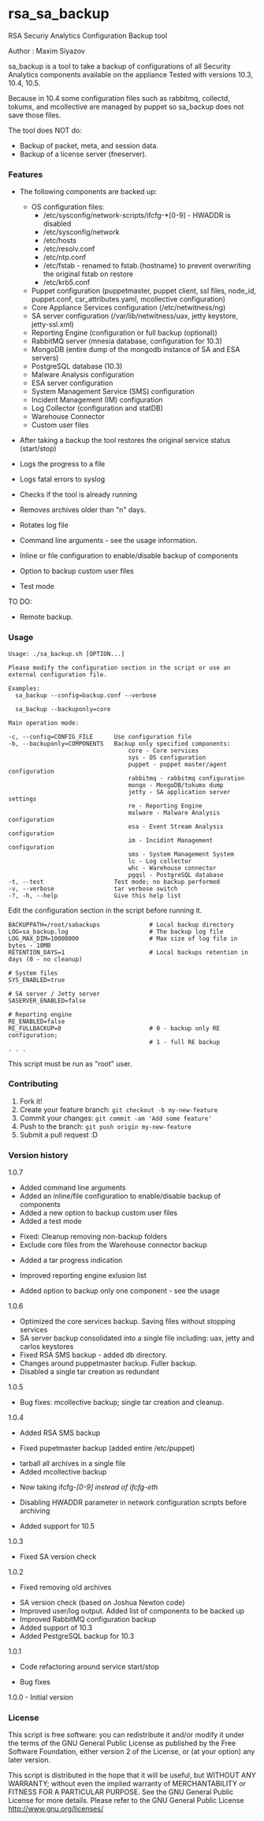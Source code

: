# rsa_sa_backup

RSA Securiy Analytics Configuration Backup tool

Author : Maxim Siyazov 

sa_backup is a tool to take a backup of configurations of all Security Analytics components available on the appliance 
Tested with versions 10.3, 10.4, 10.5.   

Because in 10.4 some configuration files such as rabbitmq, collectd, tokumx, and mcollective are managed by puppet so sa_backup does not save those files. 

The tool does NOT do:
- Backup of packet, meta, and session data. 
- Backup of a license server (fneserver).

### Features

* The following components are backed up:
  - OS configuration files:
    - /etc/sysconfig/network-scripts/ifcfg-*[0-9] - HWADDR is disabled
    - /etc/sysconfig/network
    - /etc/hosts
    - /etc/resolv.conf
    - /etc/ntp.conf
    - /etc/fstab - renamed to fstab.{hostname} to prevent overwriting the original fstab on restore
    - /etc/krb5.conf
  - Puppet configuration (puppetmaster, puppet client, ssl files, node_id, puppet.conf, csr_attributes.yaml, mcollective configuration)
  - Core Appliance Services configuration (/etc/netwitness/ng)
  - SA server configuration (/var/lib/netwitness/uax, jetty keystore, jetty-ssl.xml)
  - Reporting Engine (configuration or full backup (optional))
  - RabbitMQ server (mnesia database, configuration for 10.3)
  - MongoDB (entire dump of the mongodb instance of SA and ESA servers)
  - PostgreSQL database (10.3)
  - Malware Analysis configuration
  - ESA server configuration
  - System Management Service (SMS) configuration
  - Incident Management (IM) configuration
  - Log Collector (configuration and statDB)
  - Warehouse Connector 
  - Custom user files

* After taking a backup the tool restores the original service status (start/stop)
* Logs the progress to a file
* Logs fatal errors to syslog
* Checks if the tool is already running
* Removes archives older than "n" days. 
* Rotates log file
* Command line arguments - see the usage information.
* Inline or file configuration to enable/disable backup of components
* Option to backup custom user files
* Test mode


TO DO:
- Remote backup.


### Usage
```
Usage: ./sa_backup.sh [OPTION...]

Please modify the configuration section in the script or use an external configuration file.

Examples:
  sa_backup --config=backup.conf --verbose

  sa_backup --backuponly=core

Main operation mode:

-c, --config=CONFIG_FILE      Use configuration file
-b, --backuponly=COMPONENTS   Backup only specified components:
                                  core - Core services
                                  sys - OS configuration
                                  puppet - puppet master/agent configuration
                                  rabbitmq - rabbitmq configuration
                                  mongo - MongoDB/tokumx dump
                                  jetty - SA application server settings
                                  re - Reporting Engine
                                  malware - Malware Analysis configuration
                                  esa - Event Stream Analysis configuration
                                  im - Incidint Management configuration
                                  sms - System Management System
                                  lc - Log collector
                                  whc - Warehouse connector
                                  pgqsl - PostgreSQL database
-t, --test                    Test mode; no backup performed
-v, --verbose                 tar verbose switch
-?, -h, --help                Give this help list
```

Edit the configuration section in the script before running it.
```
BACKUPPATH=/root/sabackups              # Local backup directory
LOG=sa_backup.log                       # The backup log file
LOG_MAX_DIM=10000000                    # Max size of log file in bytes - 10MB 
RETENTION_DAYS=1                        # Local backups retention in days (0 - no cleanup)
										
# System files 
SYS_ENABLED=true

# SA server / Jetty server
SASERVER_ENABLED=false

# Reporting engine
RE_ENABLED=false
RE_FULLBACKUP=0                         # 0 - backup only RE configuration; 
                                        # 1 - full RE backup
. . .
```

This script must be run as "root" user. 


### Contributing

1. Fork it!
2. Create your feature branch: `git checkout -b my-new-feature`
3. Commit your changes: `git commit -am 'Add some feature'`
4. Push to the branch: `git push origin my-new-feature`
5. Submit a pull request :D

### Version history

1.0.7  
  + Added command line arguments
  + Added an inline/file configuration to enable/disable backup of components
  + Added a new option to backup custom user files
  + Added a test mode
  * Fixed: Cleanup removing non-backup folders
  * Exclude core files from the Warehouse connector backup
  + Added a tar progress indication
  * Improved reporting engine exlusion list
  + Added option to backup only one component - see the usage
        
1.0.6   
  * Optimized the core services backup. Saving files without stopping services 
  * SA server backup consolidated into a single file including: uax, jetty and carlos keystores
  * Fixed RSA SMS backup -  added db directory. 
  * Changes around puppetmaster backup. Fuller backup.          
  * Disabled a single tar creation as redundant 

1.0.5	
  * Bug fixes: mcollective backup; single tar creation and cleanup.

1.0.4
  + Added RSA SMS backup
  * Fixed pupetmaster backup (added entire /etc/puppet)
  + tarball all archives in a single file
  + Added mcollective backup
  * Now taking ifcfg-*[0-9] instead of ifcfg-eth*
  + Disabling HWADDR parameter in network configuration scripts before archiving 
  * Added support for 10.5

1.0.3
  * Fixed SA version check

1.0.2		
  * Fixed removing old archives
  + SA version check (based on Joshua Newton code)
  + Improved user/log output. Added list of components to be backed up
  + Improved RabbitMQ configuration backup
  + Added support of 10.3
  + Added PestgreSQL backup for 10.3

1.0.1		
  + Code refactoring around service start/stop
  * Bug fixes

1.0.0	- Initial version
			
### License

  This script is free software: you can redistribute it and/or modify it under
  the terms of the GNU General Public License as published by the Free Software
  Foundation, either version 2 of the License, or (at your option) any later
  version.
  
  This script is distributed in the hope that it will be useful, but WITHOUT
  ANY WARRANTY; without even the implied warranty of MERCHANTABILITY or FITNESS
  FOR A PARTICULAR PURPOSE. See the GNU General Public License for more details.
  Please refer to the GNU General Public License <http://www.gnu.org/licenses/>

